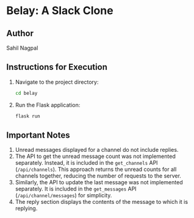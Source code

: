 # Belay: A Slack Clone

## Author
Sahil Nagpal

## Instructions for Execution
1. Navigate to the project directory:
    ```bash
    cd belay
    ```
2. Run the Flask application:
    ```bash
    flask run
    ```

## Important Notes
1. Unread messages displayed for a channel do not include replies.
2. The API to get the unread message count was not implemented separately. Instead, it is included in the `get_channels` API (`/api/channels`). This approach returns the unread counts for all channels together, reducing the number of requests to the server.
3. Similarly, the API to update the last message was not implemented separately. It is included in the `get_messages` API (`/api/channel/messages`) for simplicity.
4. The reply section displays the contents of the message to which it is replying.